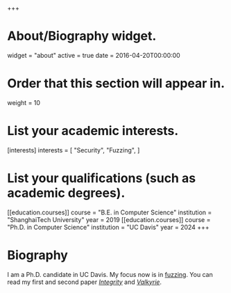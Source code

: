 +++
# About/Biography widget.
widget = "about"
active = true
date = 2016-04-20T00:00:00

# Order that this section will appear in.
weight = 10

# List your academic interests.
[interests]
  interests = [
    "Security",
    "Fuzzing",
  ]

# List your qualifications (such as academic degrees).
[[education.courses]]
  course = "B.E. in Computer Science"
  institution = "ShanghaiTech University"
  year = 2019
[[education.courses]]
  course = "Ph.D. in Computer Science"
  institution = "UC Davis"
  year = 2024
+++

# Biography

I am a Ph.D. candidate in UC Davis. 
My focus now is in [fuzzing](https://en.wikipedia.org/wiki/Fuzzing). 
You can read my first and second paper [_Integrity_](https://link.springer.com/chapter/10.1007/978-3-030-63086-7_20) and [_Valkyrie_](https://www.cs.ucdavis.edu/~hchen/paper/rong2022valkyrie.pdf).
